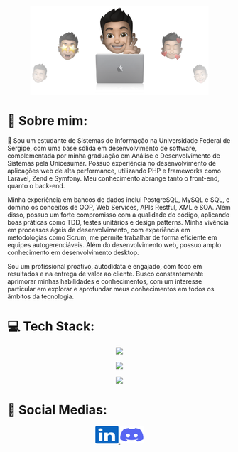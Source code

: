 <p align="center">
  <img src="https://raw.githubusercontent.com/jvvict0r/jvvict0r/refs/heads/master/cover-thompson.png" height="200"/>
</p>

# 💫 Sobre mim:
🚀 Sou um estudante de Sistemas de Informação na Universidade Federal de Sergipe, com uma base sólida em desenvolvimento de software, complementada por minha graduação em Análise e Desenvolvimento de Sistemas pela Unicesumar. Possuo experiência no desenvolvimento de aplicações web de alta performance, utilizando PHP e frameworks como Laravel, Zend e Symfony. Meu conhecimento abrange tanto o front-end, quanto o back-end. 

Minha experiência em bancos de dados inclui PostgreSQL, MySQL e SQL, e domino os conceitos de OOP, Web Services, APIs Restful, XML e SOA. Além disso, possuo um forte compromisso com a qualidade do código, aplicando boas práticas como TDD, testes unitários e design patterns. Minha vivência em processos ágeis de desenvolvimento, com experiência em metodologias como Scrum, me permite trabalhar de forma eficiente em equipes autogerenciáveis. Além do desenvolvimento web, possuo amplo conhecimento em desenvolvimento desktop.

Sou um profissional proativo, autodidata e engajado, com foco em resultados e na entrega de valor ao cliente. Busco constantemente aprimorar minhas habilidades e conhecimentos, com um interesse particular em explorar e aprofundar meus conhecimentos em todos os âmbitos da tecnologia. 

# 💻 Tech Stack:
<p align="center">
  <a href="https://skillicons.dev">
    <img src="https://skillicons.dev/icons?i=html,css,js,typescript,php,laravel,react,next,nodejs,nest" />
  </a>
</p>
<p align="center">
  <a href="https://skillicons.dev">
    <img src="https://skillicons.dev/icons?i=mongodb,mysql,postgres" />
  </a>
</p>
<p align="center">
  <a href="https://skillicons.dev">
    <img src="https://skillicons.dev/icons?i=c,cs,cpp,dotnet,py,java,delphi" />
  </a>
</p>

# 📝 Social Medias: 
<div align="center">
  <a href="https://www.linkedin.com/in/jvvict0r/" target="_blank">
    <img src="https://raw.githubusercontent.com/jvvict0r/jvvict0r/refs/heads/master/linkedin.svg" width="52" height="40" alt="linkedin logo"  />
  </a>
  <a href="https://discord.gg/nkb2SDANrR" target="_blank">
    <img src="https://raw.githubusercontent.com/jvvict0r/jvvict0r/refs/heads/master/discord.svg" width="52" height="40" alt="discord logo"  />
  </a>
</div>
